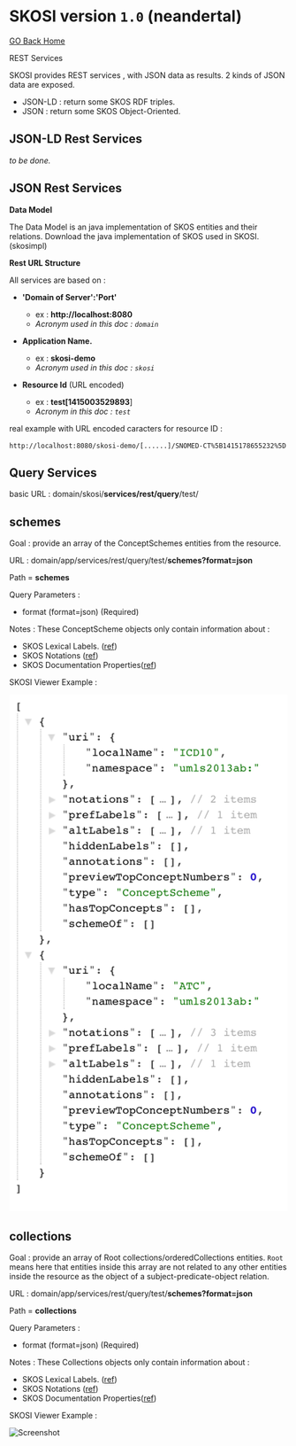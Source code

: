 # SKOSI version `1.0` (neandertal)

[GO Back Home](index.md)

REST Services

SKOSI provides REST services , with JSON data as results.
2 kinds of JSON data are exposed.

* JSON-LD : return some SKOS RDF triples.
* JSON	: return some SKOS Object-Oriented.

## JSON-LD Rest Services

*to be done.* 

## JSON Rest Services

**Data Model**

The Data Model is an java implementation of SKOS entities and their relations.
Download the java implementation of SKOS used in SKOSI. 
(skosimpl)

**Rest URL Structure**

All services are based on : 

* **'Domain of Server':'Port'**		
	* ex : **http://localhost:8080** 
	* *Acronym used in this doc : `domain`*

* **Application Name.**	
	* ex : **skosi-demo** 
	* *Acronym used in this doc : `skosi`* 
* **Resource Id** (URL encoded)
	* ex : **test[1415003529893**]
	* *Acronym in this doc : `test`* 

real example with URL encoded caracters for resource ID :

```
http://localhost:8080/skosi-demo/[......]/SNOMED-CT%5B1415178655232%5D
```

## Query Services

basic URL  : domain/skosi/**services/rest/query**/test/

## schemes

Goal : provide an array of the ConceptSchemes entities from the resource.

URL : domain/app/services/rest/query/test/**schemes?format=json**

Path  = **schemes**

Query Parameters :

 * format (format=json) (Required)
 
Notes : These ConceptScheme objects only contain information about :

* SKOS Lexical Labels. ([ref](http://www.w3.org/TR/skos-reference/#labels))
* SKOS Notations ([ref](http://www.w3.org/TR/skos-reference/#notations))
* SKOS Documentation Properties([ref](http://www.w3.org/TR/skos-reference/#notes))

SKOSI Viewer Example :    

![Screenshot](img/schemes-example.png)

## collections

Goal : provide an array of Root collections/orderedCollections entities.
`Root` means here that entities inside this array are not related to any other entities inside the resource as the object of a subject-predicate-object relation.

URL : domain/app/services/rest/query/test/**schemes?format=json**

Path  = **collections**

Query Parameters :

 * format (format=json) (Required)
 
Notes : These Collections objects only contain information about :

* SKOS Lexical Labels. ([ref](http://www.w3.org/TR/skos-reference/#labels))
* SKOS Notations ([ref](http://www.w3.org/TR/skos-reference/#notations))
* SKOS Documentation Properties([ref](http://www.w3.org/TR/skos-reference/#notes))

SKOSI Viewer Example :    

![Screenshot](img/collections-example.png)





